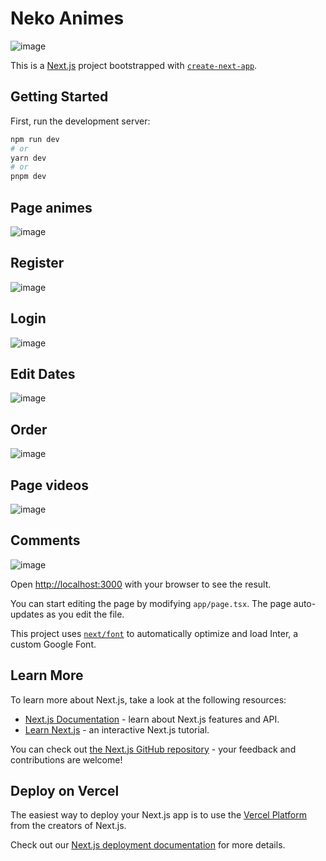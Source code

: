 # Neko Animes
![image](https://github.com/ice44xx/Neko-Frontend/assets/112848324/6b3e81ae-5f6f-4aff-9190-9de4794c2632)

This is a [Next.js](https://nextjs.org/) project bootstrapped with [`create-next-app`](https://github.com/vercel/next.js/tree/canary/packages/create-next-app).

## Getting Started

First, run the development server:

```bash
npm run dev
# or
yarn dev
# or
pnpm dev
```

## Page animes
![image](https://github.com/ice44xx/Neko-Frontend/assets/112848324/d87432fe-db92-405f-ba71-0acfeae3449f)

## Register
![image](https://github.com/ice44xx/Neko-Frontend/assets/112848324/d86bc29f-a4c0-4435-b388-fe46d672a86e)

## Login
![image](https://github.com/ice44xx/Neko-Frontend/assets/112848324/dee877bf-86cb-47f6-836c-5327201c0d19)

## Edit Dates
![image](https://github.com/ice44xx/Neko-Frontend/assets/112848324/e6db13ab-8219-4cc8-97f7-56c4ec7c230b)

## Order
![image](https://github.com/ice44xx/Neko-Frontend/assets/112848324/df4032c1-4693-4322-a71e-096cc0f890c8)

## Page videos
![image](https://github.com/ice44xx/Neko-Frontend/assets/112848324/68e77172-5d2d-4a47-9eb6-31add2e3b3f7)

## Comments 
![image](https://github.com/ice44xx/Neko-Frontend/assets/112848324/76bd456e-96c3-4866-bb8a-fe0fc55a129c)

Open [http://localhost:3000](http://localhost:3000) with your browser to see the result.

You can start editing the page by modifying `app/page.tsx`. The page auto-updates as you edit the file.

This project uses [`next/font`](https://nextjs.org/docs/basic-features/font-optimization) to automatically optimize and load Inter, a custom Google Font.

## Learn More

To learn more about Next.js, take a look at the following resources:

- [Next.js Documentation](https://nextjs.org/docs) - learn about Next.js features and API.
- [Learn Next.js](https://nextjs.org/learn) - an interactive Next.js tutorial.

You can check out [the Next.js GitHub repository](https://github.com/vercel/next.js/) - your feedback and contributions are welcome!

## Deploy on Vercel

The easiest way to deploy your Next.js app is to use the [Vercel Platform](https://vercel.com/new?utm_medium=default-template&filter=next.js&utm_source=create-next-app&utm_campaign=create-next-app-readme) from the creators of Next.js.

Check out our [Next.js deployment documentation](https://nextjs.org/docs/deployment) for more details.
